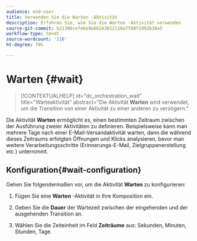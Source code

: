 ```yaml
---
audience: end-user
title: Verwenden Sie die Warten -Aktivität
description: Erfahren Sie, wie Sie die Warten -Aktivität verwenden
source-git-commit: b21306cefe6e9e66263012110a7f89f2d92b38a5
workflow-type: tm+mt
source-wordcount: '116'
ht-degree: 70%

---
```


# Warten {#wait}

>[!CONTEXTUALHELP]
>id="dc_orchestration_wait"
>title="Warteaktivität"
>abstract="Die Aktivität **Warten** wird verwendet, um die Transition von einer Aktivität zu einer anderen zu verzögern."

Die Aktivität **Warten** ermöglicht es, einen bestimmten Zeitraum zwischen der Ausführung zweier Aktivitäten zu definieren. Beispielsweise kann man mehrere Tage nach einer E-Mail-Versandaktivität warten, dann die während dieses Zeitraums erfolgten Öffnungen und Klicks analysieren, bevor man weitere Verarbeitungsschritte (Erinnerungs-E-Mail, Zielgruppenerstellung etc.) unternimmt.

## Konfiguration{#wait-configuration}

Gehen Sie folgendermaßen vor, um die Aktivität **Warten** zu konfigurieren:

1. Fügen Sie eine **Warten** -Aktivität in Ihre Komposition ein.

1. Geben Sie die **Dauer** der Wartezeit zwischen der eingehenden und der ausgehenden Transition an.

1. Wählen Sie die Zeiteinheit im Feld **Zeiträume** aus: Sekunden, Minuten, Stunden, Tage.


